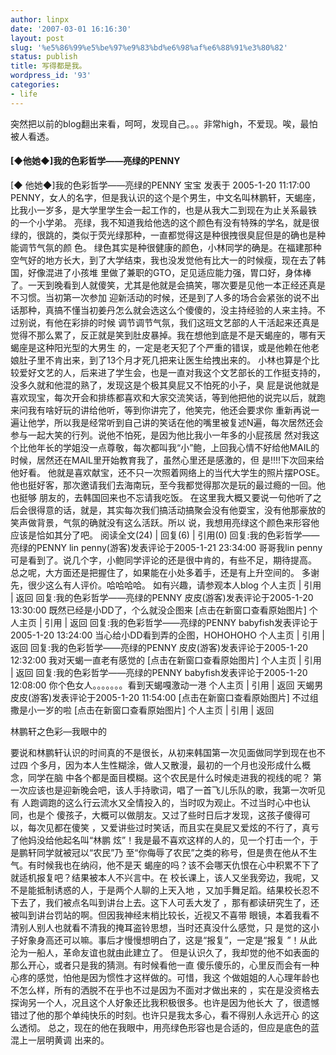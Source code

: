 ```yaml
---
author: linpx
date: '2007-03-01 16:16:30'
layout: post
slug: '%e5%86%99%e5%be%97%e9%83%bd%e6%98%af%e6%88%91%e3%80%82'
status: publish
title: 写得都是我。
wordpress_id: '93'
categories:
- life
---
```


突然把以前的blog翻出来看，呵呵，发现自己。。。非常high，不爱现。唉，最怕被人看透。

  

#### [◆他她◆]我的色彩哲学——亮绿的PENNY

[◆ 他她◆]我的色彩哲学——亮绿的PENNY 宝宝 发表于 2005-1-20 11:17:00
PENNY，女人的名字，但是我认识的这个是个男生，中文名叫林鹏轩，天蝎座，比我小一岁多，是大学里学生会一起工作的，也是从我大二到现在为止关系最铁
的一个小学弟。
亮绿，我不知道我给他选的这个颜色有没有特殊的学名，就是很绿的，很跳的，类似于荧光绿那种，一直都觉得这是种很拽很臭屁但是的确也是种能调节气氛的颜 色。
绿色其实是种很健康的颜色，小林同学的确是。在福建那种空气好的地方长大，到了大学结束，我也没发觉他有比大一的时候瘦，现在去了韩国，好像混进了小孩堆
里做了兼职的GTO，足见适应能力强，胃口好，身体棒了。一天到晚看到人就傻笑，尤其是他就是会搞笑，哪次要是见他一本正经还真是不习惯。当初第一次参加
迎新活动的时候，还是到了人多的场合会紧张的说不出话那种，真搞不懂当初姜丹怎么就会选这么个傻傻的，没主持经验的人来主持。不过别说，有他在彩排的时候
调节调节气氛，我们这班文艺部的人干活起来还真是觉得不那么累了，反正就是笑到肚皮暴掉。我在想他到底是不是天蝎座的，哪有天蝎座是这种阳光型的大男生
的，一定是老天犯了个严重的错误，或是他赖在他老娘肚子里不肯出来，到了13个月才死几把来让医生给拽出来的。
小林也算是个比较爱好文艺的人，后来进了学生会，也是一直对我这个文艺部长的工作挺支持的，没多久就和他混的熟了，发现这是个极其臭屁又不怕死的小子，臭
屁是说他就是喜欢现宝，每次开会和排练都喜欢和大家交流笑话，等到他把他的说完以后，就跑来问我有啥好玩的讲给他听，等到你讲完了，他笑完，他还会要求你
重新再说一遍让他学，所以我是经常听到自己讲的笑话在他的嘴里被复述N遍，每次居然还会参与一起大笑的行列。说他不怕死，是因为他比我小一年多的小屁孩居
然对我这个比他年长的学姐没一点尊敬，每次都叫我“小”鲍，上回我心情不好给他MAIL的时候，居然还在MAIL里开始教育我了，虽然心里还是感激的，但
是!!!!下次回来给他好看。
他就是喜欢献宝，还不只一次照着网络上的当代大学生的照片摆POSE。他也挺好客，那次邀请我们去海南玩，至今我都觉得那次是玩的最过瘾的一回。他也挺够
朋友的，去韩国回来也不忘请我吃饭。
在这里我大概又要说一句他听了之后会很得意的话，就是，其实每次我们搞活动搞聚会没有他耍宝，没有他那豪放的笑声做背景，气氛的确就没有这么活跃。所以
说，我想用亮绿这个颜色来形容他应该是恰如其分了吧。 阅读全文(24) | 回复(6) | 引用(0) 回复:我的色彩哲学——亮绿的PENNY lin
penny(游客)发表评论于2005-1-21 23:34:00 哥哥我lin
penny可是看到了。说几个字，小鲍同学评论的还是很中肯的，有些不足，期待提高。 总之呢，大方面还是把握住了，如果能在小处多着手，还是有上升空间的。
多谢先，很少这么有人评价。哈哈哈哈。 如有兴趣，请参观本人blog 个人主页 | 引用 | 返回 回复:我的色彩哲学——亮绿的PENNY
皮皮(游客)发表评论于2005-1-20 13:30:00 既然已经是小DD了，个么就没企图来 [点击在新窗口查看原始图片] 个人主页 | 引用 | 返回
回复:我的色彩哲学——亮绿的PENNY babyfish发表评论于2005-1-20 13:24:00 当心给小DD看到弄的企图，HOHOHOHO 个人主页
| 引用 | 返回 回复:我的色彩哲学——亮绿的PENNY 皮皮(游客)发表评论于2005-1-20 12:32:00 我对天蝎一直老有感觉的
[点击在新窗口查看原始图片] 个人主页 | 引用 | 返回 回复:我的色彩哲学——亮绿的PENNY babyfish发表评论于2005-1-20
12:08:00 你个色女人。。。。。。。看到天蝎嘎激动一港 个人主页 | 引用 | 返回 天蝎男 皮皮(游客)发表评论于2005-1-20
11:54:00 [点击在新窗口查看原始图片] 不过组撒是小一岁的啦 [点击在新窗口查看原始图片] 个人主页 | 引用 | 返回

  
林鹏轩之色彩—我眼中的

要说和林鹏轩认识的时间真的不是很长，从初来韩国第一次见面做同学到现在也不过四 个多月，因为本人生性糊涂，做人又散漫，最初的一个月也没形成什么概念，同学在脑
中各个都是面目模糊。这个农民是什么时候走进我的视线的呢？ 第一次应该也是迎新晚会吧，该人手持歌词，唱了一首飞儿乐队的歌，我第一次听见有
人跑调跑的这么行云流水又全情投入的，当时叹为观止。不过当时心中也认同，也是个 傻孩子，大概可以做朋友。又过了些时日后才发现，这孩子傻得可以，每次见都在傻笑
，又爱讲些过时笑话，而且实在臭屁又爱炫的不行了，真亏了他妈没给他起名叫“林鹏 炫”！我是最不喜欢这样的人的，见一个打击一个，于是鹏轩同学就被冠以“农民”乃
至“你侮辱了农民”之类的称号，但是贵在他从不生气。有时候我也在纳闷，他不是天 蝎座的吗？该不会哪天仇恨在心中积累不下了就适机报复吧？结果被本人不兴言中。在
校长课上，该人又坐我旁边，我呢，又不是能抵制诱惑的人，于是两个人聊的上天入地 ，又加手舞足蹈。结果校长忍不下去了，我们被点名叫到讲台上去。这下人可丢大发了
，那有都读研究生了，还被叫到讲台罚站的啊。但因我神经末梢比较长，近视又不喜带 眼镜，本着我看不清别人别人也就看不清我的掩耳盗铃思想，当时还真没什么感觉，只
是觉的这小子好象身高还可以嘛。事后才慢慢想明白了，这是“报复”，一定是“报复 ”！从此沦为一船人，革命友谊也就由此建立了。
但是认识久了，我却觉的他不如表面的那么开心，或者只是我的猜测。有时候看他一直 傻乐傻乐的，心里反而会有一种心疼的感觉，怕他是因为惯性才这样做的。可惜，我这
个做姐姐的人心理年龄也不怎么样，所有的洒脱不在乎也不过是因为不面对才做出来的 ，实在是没资格去探询另一个人，况且这个人好象还比我积极很多。也许是因为他长大
了，很遗憾错过了他的那个单纯快乐的时刻。也许只是我太多心，看不得别人永远开心 的这么透彻。
总之，现在的他在我眼中，用亮绿色形容也是合适的，但应是底色的蓝混上一层明黄调 出来的。

  

